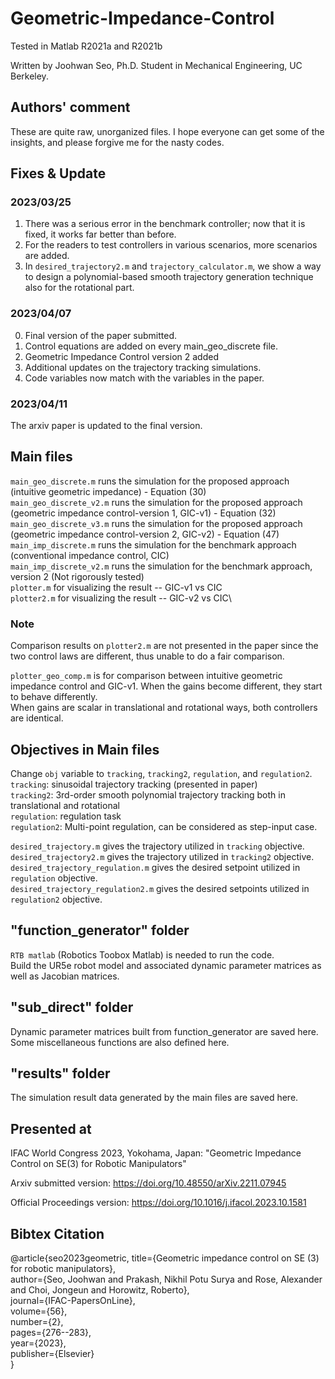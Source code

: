 # Geometric-Impedance-Control
Tested in Matlab R2021a and R2021b

Written by Joohwan Seo, Ph.D. Student in Mechanical Engineering, UC Berkeley.

## Authors' comment
These are quite raw, unorganized files. I hope everyone can get some of the insights, and please forgive me for the nasty codes.

## Fixes & Update
### 2023/03/25
1. There was a serious error in the benchmark controller; now that it is fixed, it works far better than before.
2. For the readers to test controllers in various scenarios, more scenarios are added.
3. In `desired_trajectory2.m` and `trajectory_calculator.m`, we show a way to design a polynomial-based smooth trajectory generation technique also for the rotational part.

### 2023/04/07
0. Final version of the paper submitted.
1. Control equations are added on every main_geo_discrete file.
2. Geometric Impedance Control version 2 added
3. Additional updates on the trajectory tracking simulations.
4. Code variables now match with the variables in the paper.

### 2023/04/11
The arxiv paper is updated to the final version.

## Main files
`main_geo_discrete.m` runs the simulation for the proposed approach (intuitive geometric impedance) - Equation (30)\
`main_geo_discrete_v2.m` runs the simulation for the proposed approach (geometric impedance control-version 1, GIC-v1) - Equation (32)\
`main_geo_discrete_v3.m` runs the simulation for the proposed approach (geometric impedance control-version 2, GIC-v2) - Equation (47)\
`main_imp_discrete.m` runs the simulation for the benchmark approach (conventional impedance control, CIC)\
`main_imp_discrete_v2.m` runs the simulation for the benchmark approach, version 2 (Not rigorously tested)\
`plotter.m` for visualizing the result -- GIC-v1 vs CIC\
`plotter2.m` for visualizing the result -- GIC-v2 vs CIC\
### Note
Comparison results on `plotter2.m` are not presented in the paper since the two control laws are different, thus unable to do a fair comparison.

`plotter_geo_comp.m` is for comparison between intuitive geometric impedance control and GIC-v1. When the gains become different, they start to behave differently.\
When gains are scalar in translational and rotational ways, both controllers are identical.

## Objectives in Main files
Change `obj` variable to `tracking`, `tracking2`, `regulation`, and `regulation2`.\
`tracking`: sinusoidal trajectory tracking (presented in paper)\
`tracking2`: 3rd-order smooth polynomial trajectory tracking both in translational and rotational\
`regulation`: regulation task\
`regulation2`: Multi-point regulation, can be considered as step-input case.

`desired_trajectory.m` gives the trajectory utilized in `tracking` objective.\
`desired_trajectory2.m` gives the trajectory utilized in `tracking2` objective.\
`desired_trajectory_regulation.m` gives the desired setpoint utilized in `regulation` objective.\
`desired_trajectory_regulation2.m` gives the desired setpoints utilized in `regulation2` objective.

## "function_generator" folder
`RTB matlab` (Robotics Toobox Matlab) is needed to run the code. \
Build the UR5e robot model and associated dynamic parameter matrices as well as Jacobian matrices.

## "sub_direct" folder
Dynamic parameter matrices built from function_generator are saved here. Some miscellaneous functions are also defined here.

## "results" folder
The simulation result data generated by the main files are saved here.

## Presented at
IFAC World Congress 2023, Yokohama, Japan:
"Geometric Impedance Control on SE(3) for Robotic Manipulators"

Arxiv submitted version:
https://doi.org/10.48550/arXiv.2211.07945

Official Proceedings version:
https://doi.org/10.1016/j.ifacol.2023.10.1581

## Bibtex Citation
@article{seo2023geometric,
  title={Geometric impedance control on SE (3) for robotic manipulators},\
  author={Seo, Joohwan and Prakash, Nikhil Potu Surya and Rose, Alexander and Choi, Jongeun and Horowitz, Roberto},\
  journal={IFAC-PapersOnLine},\
  volume={56},\
  number={2},\
  pages={276--283},\
  year={2023},\
  publisher={Elsevier}\
}

